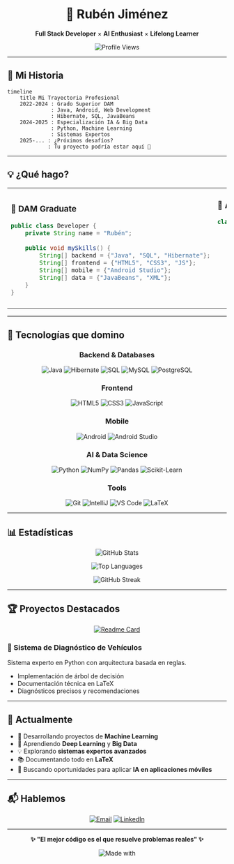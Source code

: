 <div align="center">

# 🚀 Rubén Jiménez

**Full Stack Developer** × **AI Enthusiast** × **Lifelong Learner**

![Profile Views](https://komarev.com/ghpvc/?username=RJL08&color=blue&style=flat-square)

</div>

---

## 📖 Mi Historia

```mermaid
timeline
    title Mi Trayectoria Profesional
    2022-2024 : Grado Superior DAM
              : Java, Android, Web Development
              : Hibernate, SQL, JavaBeans
    2024-2025 : Especialización IA & Big Data
              : Python, Machine Learning
              : Sistemas Expertos
    2025-... : ¿Próximos desafíos?
             : Tu proyecto podría estar aquí 🚀
```

---

## 💡 ¿Qué hago?

<table>
<tr>
<td width="50%">

### 🎯 DAM Graduate

```java
public class Developer {
    private String name = "Rubén";
    
    public void mySkills() {
        String[] backend = {"Java", "SQL", "Hibernate"};
        String[] frontend = {"HTML5", "CSS3", "JS"};
        String[] mobile = {"Android Studio"};
        String[] data = {"JavaBeans", "XML"};
    }
}
```

</td>
<td width="50%">

### 🤖 AI Specialist

```python
class AISpecialist:
    def __init__(self):
        self.current_focus = [
            "Python",
            "Machine Learning",
            "Expert Systems",
            "Big Data"
        ]
    
    def learning_mode(self):
        return "Always ON 🔥"
```

</td>
</tr>
</table>

---

## 🔧 Tecnologías que domino

<div align="center">

### Backend & Databases
![Java](https://img.shields.io/badge/Java-ED8B00?style=flat-square&logo=openjdk&logoColor=white)
![Hibernate](https://img.shields.io/badge/Hibernate-59666C?style=flat-square&logo=hibernate&logoColor=white)
![SQL](https://img.shields.io/badge/SQL-4479A1?style=flat-square&logo=mysql&logoColor=white)
![MySQL](https://img.shields.io/badge/MySQL-4479A1?style=flat-square&logo=mysql&logoColor=white)
![PostgreSQL](https://img.shields.io/badge/PostgreSQL-316192?style=flat-square&logo=postgresql&logoColor=white)

### Frontend
![HTML5](https://img.shields.io/badge/HTML5-E34F26?style=flat-square&logo=html5&logoColor=white)
![CSS3](https://img.shields.io/badge/CSS3-1572B6?style=flat-square&logo=css3&logoColor=white)
![JavaScript](https://img.shields.io/badge/JavaScript-F7DF1E?style=flat-square&logo=javascript&logoColor=black)

### Mobile
![Android](https://img.shields.io/badge/Android-3DDC84?style=flat-square&logo=android&logoColor=white)
![Android Studio](https://img.shields.io/badge/Android_Studio-3DDC84?style=flat-square&logo=android-studio&logoColor=white)

### AI & Data Science
![Python](https://img.shields.io/badge/Python-3776AB?style=flat-square&logo=python&logoColor=white)
![NumPy](https://img.shields.io/badge/NumPy-013243?style=flat-square&logo=numpy&logoColor=white)
![Pandas](https://img.shields.io/badge/Pandas-150458?style=flat-square&logo=pandas&logoColor=white)
![Scikit-Learn](https://img.shields.io/badge/Scikit--Learn-F7931E?style=flat-square&logo=scikit-learn&logoColor=white)

### Tools
![Git](https://img.shields.io/badge/Git-F05032?style=flat-square&logo=git&logoColor=white)
![IntelliJ](https://img.shields.io/badge/IntelliJ-000000?style=flat-square&logo=intellij-idea&logoColor=white)
![VS Code](https://img.shields.io/badge/VS_Code-007ACC?style=flat-square&logo=visual-studio-code&logoColor=white)
![LaTeX](https://img.shields.io/badge/LaTeX-008080?style=flat-square&logo=latex&logoColor=white)

</div>

---

## 📊 Estadísticas

<div align="center">

![GitHub Stats](https://github-readme-stats.vercel.app/api?username=RJL08&show_icons=true&theme=radical&hide_border=true)

![Top Languages](https://github-readme-stats.vercel.app/api/top-langs/?username=RJL08&layout=compact&theme=radical&hide_border=true)

![GitHub Streak](https://github-readme-streak-stats.herokuapp.com/?user=RJL08&theme=radical&hide_border=true)

</div>

---

## 🏆 Proyectos Destacados

<div align="center">

[![Readme Card](https://github-readme-stats.vercel.app/api/pin/?username=RJL08&repo=diagnostico-vehiculos&theme=radical)](https://github.com/RJL08/diagnostico-vehiculos)

</div>

### 🚗 Sistema de Diagnóstico de Vehículos
Sistema experto en Python con arquitectura basada en reglas.
- Implementación de árbol de decisión
- Documentación técnica en LaTeX
- Diagnósticos precisos y recomendaciones

---

## 🌱 Actualmente

- 🔭 Desarrollando proyectos de **Machine Learning**
- 🌱 Aprendiendo **Deep Learning** y **Big Data**
- 💡 Explorando **sistemas expertos avanzados**
- 📚 Documentando todo en **LaTeX**
- 🎯 Buscando oportunidades para aplicar **IA en aplicaciones móviles**

---

## 📬 Hablemos

<div align="center">

[![Email](https://img.shields.io/badge/Email-D14836?style=for-the-badge&logo=gmail&logoColor=white)](mailto:tu-email@ejemplo.com)
[![LinkedIn](https://img.shields.io/badge/LinkedIn-0A66C2?style=for-the-badge&logo=linkedin&logoColor=white)](https://linkedin.com/in/tu-usuario)

</div>

---

<div align="center">

**✨ "El mejor código es el que resuelve problemas reales" ✨**

![Made with](https://img.shields.io/badge/Made%20with-☕%20&%20💻-brown?style=for-the-badge)

</div>
